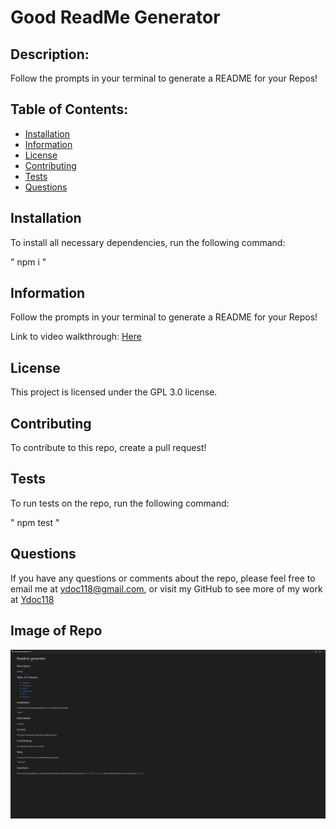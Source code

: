 # Good ReadMe Generator


## Description:
Follow the prompts in your terminal to generate a README for your Repos!

## Table of Contents:

* [Installation](#installation)
* [Information](#Information)
* [License](#license)
* [Contributing](#contributing)
* [Tests](#Tests)
* [Questions](#questions)

## Installation

To install all necessary dependencies, run the following command:

" npm i "

## Information

Follow the prompts in your terminal to generate a README for your Repos!

Link to video walkthrough: [Here](https://drive.google.com/file/d/1JznwIE9pAPbhe0Mm1nvqrKJ9pAb-wEZa/view)

## License

This project is licensed under the GPL 3.0 license.

## Contributing

To contribute to this repo, create a pull request!

## Tests

To run tests on the repo, run the following command:

" npm test "

## Questions

If you have any questions or comments about the repo, please feel free to email me at ydoc118@gmail.com,
or visit my GitHub to see more of my work at [Ydoc118](https://github.com/Ydoc118)

## Image of Repo

![Image of repo!](./utils/readmeImg.png)

     